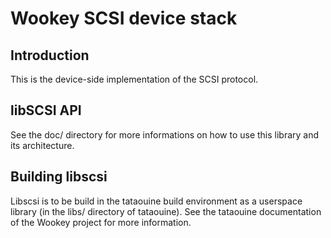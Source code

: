 Wookey SCSI device stack
========================

Introduction
------------

This is the device-side implementation of the SCSI protocol.

libSCSI API
-----------

See the doc/ directory for more informations on how to use this library and its architecture.

Building libscsi
----------------

Libscsi is to be build in the tataouine build environment as a userspace library (in the libs/ directory of tataouine).
See the tataouine documentation of the Wookey project for more information.
